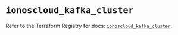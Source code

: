 # `ionoscloud_kafka_cluster`

Refer to the Terraform Registry for docs: [`ionoscloud_kafka_cluster`](https://registry.terraform.io/providers/ionos-cloud/ionoscloud/6.5.5/docs/resources/kafka_cluster).
